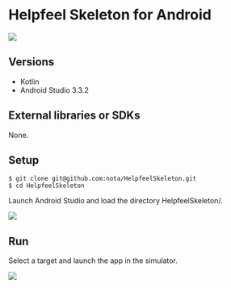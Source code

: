 # Helpfeel Skeleton for Android

![](https://gyazo.com/875815e837aa40e107a0fcfb3c483e2d/raw)

## Versions
- Kotlin
- Android Studio 3.3.2

## External libraries or SDKs
None.

## Setup
```
$ git clone git@github.com:nota/HelpfeelSkeleton.git
$ cd HelpfeelSkeleton
```

Launch Android Studio and load the directory HelpfeelSkeleton/.

![](https://gyazo.com/809d29c605676567797e590f7079274a/raw)


## Run
Select a target and launch the app in the simulator.

![](https://gyazo.com/385036c54e0809df25aa9ff179a680c5/raw)
